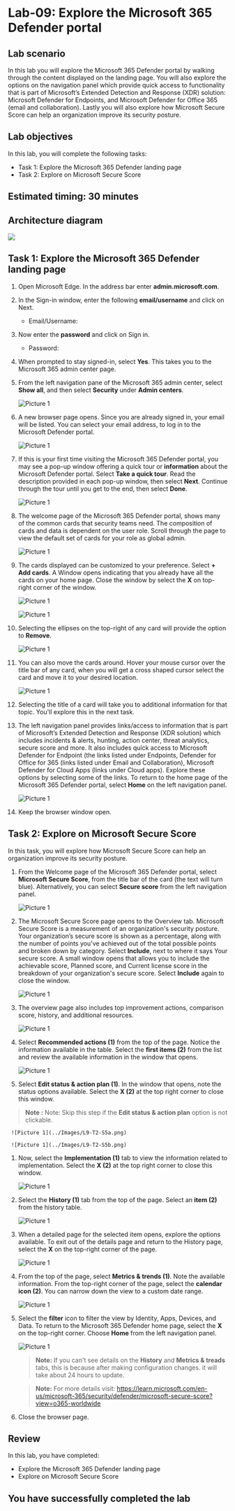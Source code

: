 # Lab-09: Explore the Microsoft 365 Defender portal

## Lab scenario
In this lab you will explore the Microsoft 365 Defender portal by walking through the content displayed on the landing page. You will also explore the options on the navigation panel which provide quick access to functionality that is part of Microsoft’s Extended Detection and Response (XDR) solution: Microsoft Defender for Endpoints, and Microsoft Defender for Office 365 (email and collaboration).  Lastly you will also explore how Microsoft Secure Score can help an organization improve its security posture.

## Lab objectives

In this lab, you will complete the following tasks:

+ Task 1: Explore the Microsoft 365 Defender landing page
+ Task 2: Explore on Microsoft Secure Score

## Estimated timing: 30 minutes

## Architecture diagram

![](../Images/sc900lab9.png)

## Task 1:  Explore the Microsoft 365 Defender landing page

1. Open Microsoft Edge. In the address bar enter **admin.microsoft.com**.

1. In the Sign-in window, enter the following **email/username** and click on Next.

    * Email/Username: <inject key="AzureAdUserEmail"></inject>

1. Now enter the **password** and click on Sign in.
   
   * Password: <inject key="AzureAdUserPassword"></inject>
  
1. When prompted to stay signed-in, select **Yes**. This takes you to the Microsoft 365 admin center page.

1. From the left navigation pane of the Microsoft 365 admin center, select **Show all**, and then select **Security** under **Admin centers**.

     ![Picture 1](../Images/L9-T1-S6.png)

1. A new browser page opens. Since you are already signed in, your email will be listed. You can select your email address, <inject key="AzureAdUserEmail"></inject> to log in to the Microsoft Defender portal. 

     ![Picture 1](../Images/L9-T1-S7.png)

1. If this is your first time visiting the Microsoft 365 Defender portal, you may see a pop-up window offering a quick tour or **information** about the Microsoft Defender portal. Select **Take a quick tour**. Read the description provided in each pop-up window, then select **Next**. Continue through the tour until you get to the end, then select **Done**.

     ![Picture 1](../Images/L9-T1-S8.png)

1. The welcome page of the Microsoft 365 Defender portal, shows many of the common cards that security teams need. The composition of cards and data is dependent on the user role. Scroll through the page to view the default set of cards for your role as global admin.

     ![Picture 1](../Images/L9-T1-S9.png)

1. The cards displayed can be customized to your preference.  Select **+ Add cards**. A Window opens indicating that you already have all the cards on your home page.  Close the window by select the **X** on top-right corner of the window.
   
     ![Picture 1](../Images/L9-T1-S10a.png)
   
     ![Picture 1](../Images/L9-T1-S10b.png)
   
1. Selecting the ellipses on the top-right of any card will provide the option to **Remove**.  

     ![Picture 1](../Images/L9-T1-S11.png)

1. You can also move the cards around. Hover your mouse cursor over the title bar of any card,  when you will get a cross shaped cursor select the card and move it to your desired location.
   
     ![Picture 1](../Images/sc900drag.png)

1. Selecting the title of a card will take you to additional information for that topic. You'll explore this in the next task.

1. The left navigation panel provides links/access to information that is part of Microsoft’s Extended Detection and Response (XDR solution) which includes incidents & alerts, hunting, action center, threat analytics, secure score and more.  It also includes quick access to Microsoft Defender for Endpoint (the links listed under Endpoints, Defender for Office for 365 (links listed under Email and Collaboration), Microsoft Defender for Cloud Apps (links under Cloud apps).  Explore these options by selecting some of the links.   To return to the home page of the Microsoft 365 Defender portal, select **Home** on the left navigation panel.

     ![Picture 1](../Images/L9-T1-S14.png)

1. Keep the browser window open.

## Task 2: Explore on Microsoft Secure Score

In this task, you will explore how Microsoft Secure Score can help an organization improve its security posture.

1. From the Welcome page of the Microsoft 365 Defender portal, select **Microsoft Secure Score**, from the title bar of the card (the text will turn blue).  Alternatively, you can select **Secure score** from the left navigation panel.
 
     ![Picture 1](../Images/L9-T2-S1.png)

1. The Microsoft Secure Score page opens to the Overview tab.  Microsoft Secure Score is a measurement of an organization's security posture. Your organization’s secure score is shown as a percentage, along with the number of points you've achieved out of the total possible points and broken down by category. Select **Include**, next to where it says Your secure score.  A small window opens that allows you to include the achievable score, Planned score, and Current license score in the breakdown of your organization's secure score.  Select  **Include** again to close the window.

     ![Picture 1](../Images/L9-T2-S2.png)

1. The overview page also includes top improvement actions, comparison score, history, and additional resources.

     ![Picture 1](../Images/L9-T2-S3.png)

1. Select **Recommended actions (1)** from the top of the page. Notice the information available in the table. Select the **first items (2)** from the list and review the available information in the window that opens.

     ![Picture 1](../Images/L9-T2-S4.png)

1. Select **Edit status & action plan (1)**. In the window that opens, note the status options available. Select the **X (2)** at the top right corner to close this window.

> **Note :** Note: Skip this step if the **Edit status & action plan** option is not clickable.

     ![Picture 1](../Images/L9-T2-S5a.png)

     ![Picture 1](../Images/L9-T2-S5b.png)

1. Now, select the **Implementation (1)** tab to view the information related to implementation. Select the **X (2)** at the top right corner to close this window.

     ![Picture 1](../Images/L9-T2-S6.png)

1. Select the **History (1)** tab from the top of the page. Select an **item (2)** from the history table. 

     ![Picture 1](../Images/L9-T2-S7.png)

1. When a detailed page for the selected item opens, explore the options available. To exit out of the details page and return to the History page, select the **X** on the top-right corner of the page.

     ![Picture 1](../Images/L9-T2-S8.png)

1. From the top of the page, select **Metrics & trends (1)**.  Note the available information. From the top-right corner of the page, select the **calendar icon (2)**. You can narrow down the view to a custom date range.

     ![Picture 1](../Images/L9-T2-S9.png)

1. Select the **filter** icon to filter the view by Identity, Apps, Devices, and Data. To return to the Microsoft 365 Defender home page, select the **X** on the top-right corner. Choose **Home** from the left navigation panel.

    ![Picture 1](../Images/L9-T2-S10.png)
    
    
    >**Note:** If you can't see details on the **History** and **Metrics & treads** tabs, this is because after making configuration changes. it will take about 24 hours to update.
    
    >**Note:** For more details visit: https://learn.microsoft.com/en-us/microsoft-365/security/defender/microsoft-secure-score?view=o365-worldwide
    
1. Close the browser page.

## Review
In this lab, you have completed:
- Explore the Microsoft 365 Defender landing page
- Explore on Microsoft Secure Score

## You have successfully completed the lab
